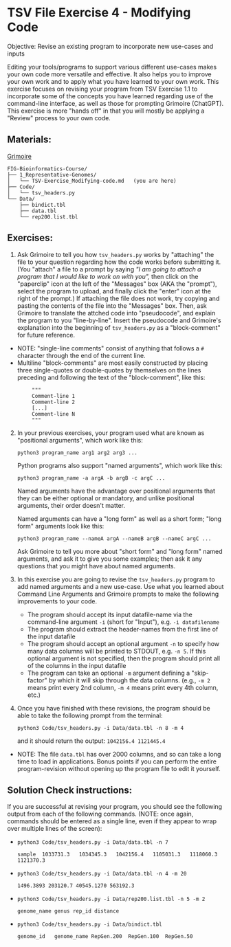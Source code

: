 # TSV File Exercise 4 - Modifying Code

Objective: Revise an existing program to incorporate new use-cases and inputs

Editing your tools/programs to support various different use-cases makes your own code more versatile and effective. It also helps you to improve your own work and to apply what you have learned to your own work. This exercise focuses on revising your program from TSV Exercise 1.1 to incorporate some of the concepts you have learned regarding use of the command-line interface, as well as those for prompting Grimoire (ChatGPT). This exercise is more "hands off" in that you will mostly be applying a "Review" process to your own code.

## Materials: 
[Grimoire](https://chat.openai.com/g/g-n7Rs0IK86-grimoire)

```
FIG-Bioinformatics-Course/
├── 1_Representative-Genomes/
│   └── TSV-Exercise_Modifying-code.md   (you are here)
├── Code/
│   └── tsv_headers.py
└── Data/
    ├── bindict.tbl
    ├── data.tbl
    └── rep200.list.tbl
```

## Exercises: 

1. Ask Grimoire to tell you how `tsv_headers.py` works by "attaching" the file to your question regarding how the code works before submitting it. (You "attach" a file to a prompt by saying _"I am going to attach a program that I would like to work on with you",_ then click on the "paperclip" icon at the left of the "Messages" box (AKA the "prompt"), select the program to upload, and finally click the "enter" icon at the right of the prompt.) If attaching the file does not work, try copying and pasting the contents of the file into the "Messages" box. Then, ask Grimoire to translate the attched code into "pseudocode", and explain the program to you "line-by-line". Insert the pseudocode and Grimoire's explanation into the beginning of `tsv_headers.py` as a "block-comment" for future reference.
* NOTE: "single-line comments" consist of anything that follows a `#` character through the end of the current line.
* Multiline "block-comments" are most easily constructed by placing three single-quotes or double-quotes by themselves on the lines preceding and following the text of the "block-comment", like this:
```
        """
        Comment-line 1
        Comment-line 2
        [...]
        Comment-line N
        """
```

2. In your previous exercises, your program used what are known as "positional arguments", which work like this:

    ``` python3 program_name arg1 arg2 arg3 ... ```

    Python programs also support "named arguments", which work like this:

    ``` python3 program_name -a argA -b argB -c argC ... ```

    Named arguments have the advantage over positional arguments that they can be either optional or mandatory, and unlike positional arguments, their order doesn't matter.

    Named arguments can have a "long form" as well as a short form; "long form" arguments look like this:
    
    ``` python3 program_name --nameA argA --nameB argB --nameC argC ... ```

    Ask Grimoire to tell you more about "short form" and "long form" named arguments, and ask it to give you some examples; then ask it any questions that you might have about named arguments.


3. In this exercise you are going to revise the `tsv_headers.py` program to add named arguments and a new use-case. Use what you learned about Command Line Arguments and Grimoire prompts to make the following improvements to your code. 
    * The program should accept its input datafile-name via the command-line argument `-i` (short for "Input"), e.g. `-i datafilename`
    * The program should extract the header-names from the first line of the input datafile
    * The program should accept an optional argument `-n` to specify how many data columns will be printed to STDOUT, e.g. `-n 5`. If this optional argument is not specified, then the program should print all of the columns in the input datafile
    * The program can take an optional `-m` argument defining a "skip-factor" by which it will skip through the data columns. (e.g., `-m 2` means print every 2nd column, `-m 4` means print every 4th column, etc.)
    
3. Once you have finished with these revisions, the program should be able to take the following prompt from the terminal:
    
    ``` python3 Code/tsv_headers.py -i Data/data.tbl -n 8 -m 4 ```
    
    and it should return the output:
    ``` 1042156.4 1121445.4 ```
* NOTE: The file `data.tbl` has over 2000 columns, and so can take a long time to load in applications. Bonus points if you can perform the entire program-revision without opening up the program file to edit it yourself.

## Solution Check instructions:
If you are successful at revising your program, you should see the following output from each of the following commands. (NOTE: once again, commands should be entered as a single line, even if they appear to wrap over multiple lines of the screen):

* ``` python3 Code/tsv_headers.py -i Data/data.tbl -n 7 ```

    ``` sample	1033731.3	1034345.3	1042156.4	1105031.3	1118060.3	1121370.3 ```

* ``` python3 Code/tsv_headers.py -i Data/data.tbl -n 4 -m 20 ```

    ``` 1496.3893 203120.7 40545.1270 563192.3 ```

* ``` python3 Code/tsv_headers.py -i Data/rep200.list.tbl -n 5 -m 2 ```

    ``` genome_name genus rep_id distance ```

* ``` python3 Code/tsv_headers.py -i Data/bindict.tbl ```

    ``` genome_id	genome_name	RepGen.200	RepGen.100	RepGen.50 ```
